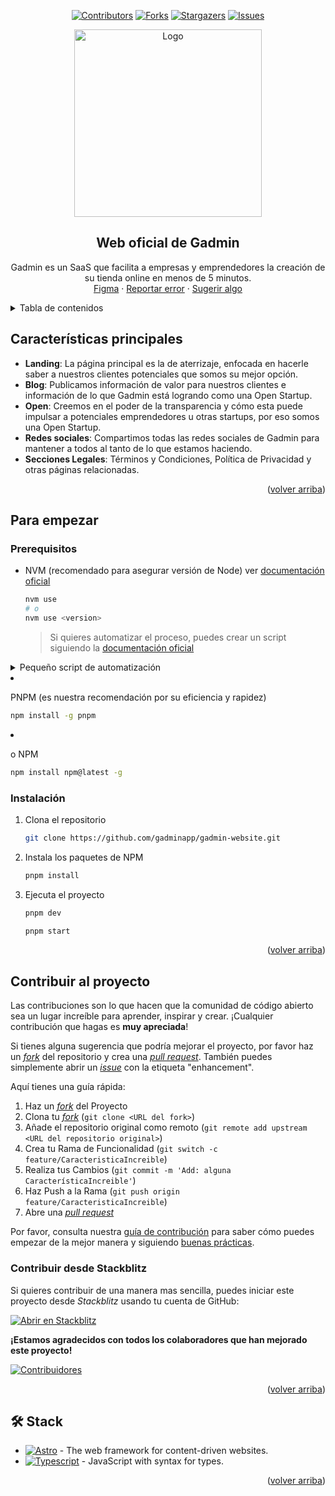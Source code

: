 <a name="readme-top"></a>

<div align="center">

[![Contributors][contributors-shield]][contributors-url]
[![Forks][forks-shield]][forks-url]
[![Stargazers][stars-shield]][stars-url]
[![Issues][issues-shield]][issues-url]

<a href="https://github.com/gadminapp/gadmin-website">
  <img width="300px" src="https://gadmin.app/_image?href=%2F_astro%2Flogo-bg.DNXzcPEK.png&w=350&h=350&f=webp" alt="Logo" width="800" />
</a>

## Web oficial de Gadmin

Gadmin es un SaaS que facilita a empresas y emprendedores la creación de su tienda online en menos de 5 minutos.\
[Figma](https://www.figma.com/file/JlsnAPGeCbc1bcXauYnFiB/Gadmin-UI-Kit?type=design&node-id=245%3A3354&mode=design&t=RqoR7tgXNBKKxaHe-1) · [Reportar error](https://github.com/gadminapp/gadmin-website/issues) · [Sugerir algo](https://github.com/gadminapp/gadmin-website/issues)

</div>

<details>
<summary>Tabla de contenidos</summary>

- [Web oficial de Gadmin](#web-oficial-de-gadmin)
- [Características principales](#características-principales)
- [Para empezar](#para-empezar)
  - [Prerequisitos](#prerequisitos)
  - [Instalación](#instalación)
- [Contribuir al proyecto](#contribuir-al-proyecto)
  - [Contribuir desde Stackblitz](#contribuir-desde-stackblitz)
- [🛠️ Stack](#️-stack)

</details>

## Características principales

- **Landing**: La página principal es la de aterrizaje, enfocada en hacerle saber a nuestros clientes potenciales que somos su mejor opción.
- **Blog**: Publicamos información de valor para nuestros clientes e información de lo que Gadmin está logrando como una Open Startup.
- **Open**: Creemos en el poder de la transparencia y cómo esta puede impulsar a potenciales emprendedores u otras startups, por eso somos una Open Startup.
- **Redes sociales**: Compartimos todas las redes sociales de Gadmin para mantener a todos al tanto de lo que estamos haciendo.
- **Secciones Legales**: Términos y Condiciones, Política de Privacidad y otras páginas relacionadas.

<p align="right">(<a href="#readme-top">volver arriba</a>)</p>

## Para empezar

### Prerequisitos

- NVM (recomendado para asegurar versión de Node) ver [documentación oficial](https://github.com/nvm-sh/nvm?tab=readme-ov-file#installing-and-updating)

  ```sh
  nvm use
  # o
  nvm use <version>
  ```

  > Si quieres automatizar el proceso, puedes crear un script siguiendo la [documentación oficial](https://github.com/nvm-sh/nvm?tab=readme-ov-file#calling-nvm-use-automatically-in-a-directory-with-a-nvmrc-file)

<details>
	<summary>Pequeño script de automatización</summary>
	
- For Linux/MacOS:
	```sh
	# .bashrc | .zshrc | cualquier archivo de configuración
	# pequeño script para cambiar de version al entrar al directorio
	cd() {
  builtin cd "$@"
		if [[ -f .nvmrc ]]; then
			nvm use > /dev/null
			# Si quieres que te diga la versión
			nvm use
		fi
	}
	```

- For Windows:

  ```powershell
  # $PROFILE
  function Change-Node-Version {
  	param($path)
  	& Set-Location $path
  	$pwd = pwd
  	if ( Test-Path "$pwd\\.nvmrc" ) {
  		$version = Get-Content .nvmrc
  		nvm use $version
  	}
  }
  New-Alias -Name cd -Value Change-Node-Version -Force -Option AllScope
  ```

  </details>

- PNPM (es nuestra recomendación por su eficiencia y rapidez)

  ```sh
  npm install -g pnpm
  ```

- o NPM

  ```sh
  npm install npm@latest -g
  ```

### Instalación

1. Clona el repositorio

   ```sh
   git clone https://github.com/gadminapp/gadmin-website.git
   ```

2. Instala los paquetes de NPM

   ```sh
   pnpm install
   ```

3. Ejecuta el proyecto

   ```sh
   pnpm dev
   ```

   ```sh
   pnpm start
   ```

<p align="right">(<a href="#readme-top">volver arriba</a>)</p>

## Contribuir al proyecto

Las contribuciones son lo que hacen que la comunidad de código abierto sea un lugar increíble para aprender, inspirar y crear. ¡Cualquier contribución que hagas es **muy apreciada**!

Si tienes alguna sugerencia que podría mejorar el proyecto, por favor haz un [_fork_](https://github.com/gadminapp/gadmin-website/fork) del repositorio y crea una [_pull request_](https://github.com/gadminapp/gadmin-website/pulls). También puedes simplemente abrir un [_issue_](https://github.com/gadminapp/gadmin-website/issues) con la etiqueta "enhancement".

Aquí tienes una guía rápida:

1. Haz un [_fork_](https://github.com/gadminapp/gadmin-website/fork) del Proyecto
2. Clona tu [_fork_](https://github.com/gadminapp/gadmin-website/fork) (`git clone <URL del fork>`)
3. Añade el repositorio original como remoto (`git remote add upstream <URL del repositorio original>`)
4. Crea tu Rama de Funcionalidad (`git switch -c feature/CaracteristicaIncreible`)
5. Realiza tus Cambios (`git commit -m 'Add: alguna CaracterísticaIncreible'`)
6. Haz Push a la Rama (`git push origin feature/CaracteristicaIncreible`)
7. Abre una [_pull request_](https://github.com/gadminapp/gadmin-website/pulls)

Por favor, consulta nuestra [guía de contribución](https://github.com/gadminapp/gadmin-website/blob/main/CONTRIBUTING.md) para saber cómo puedes empezar de la mejor manera y siguiendo [buenas prácticas](https://github.com/gadminapp/gadmin-website/blob/main/CONTRIBUTING.md#buenas-prácticas-).

### Contribuir desde Stackblitz

Si quieres contribuir de una manera mas sencilla, puedes iniciar este proyecto desde _Stackblitz_ usando tu cuenta de GitHub:

[![Abrir en Stackblitz](https://developer.stackblitz.com/img/open_in_stackblitz.svg)](https://stackblitz.com/github/gadminapp/gadmin-website)

**¡Estamos agradecidos con todos los colaboradores que han mejorado este proyecto!**

[![Contribuidores](https://contrib.rocks/image?repo=gadminapp/gadmin-website)](https://github.com/gadminapp/gadmin-website/graphs/contributors)

<p align="right">(<a href="#readme-top">volver arriba</a>)</p>

## 🛠️ Stack

- [![Astro][astro-badge]][astro-url] - The web framework for content-driven websites.
- [![Typescript][typescript-badge]][typescript-url] - JavaScript with syntax for types.

<p align="right">(<a href="#readme-top">volver arriba</a>)</p>

[astro-url]: https://astro.build/
[typescript-url]: https://www.typescriptlang.org/
[astro-badge]: https://img.shields.io/badge/Astro-fff?style=for-the-badge&logo=astro&logoColor=bd303a&color=352563
[typescript-badge]: https://img.shields.io/badge/Typescript-007ACC?style=for-the-badge&logo=typescript&logoColor=white&color=blue
[contributors-shield]: https://img.shields.io/github/contributors/gadminapp/gadmin-website.svg?style=for-the-badge
[contributors-url]: https://github.com/gadminapp/gadmin-website/graphs/contributors
[forks-shield]: https://img.shields.io/github/forks/gadminapp/gadmin-website.svg?style=for-the-badge
[forks-url]: https://github.com/gadminapp/gadmin-website/network/members
[stars-shield]: https://img.shields.io/github/stars/gadminapp/gadmin-website.svg?style=for-the-badge
[stars-url]: https://github.com/gadminapp/gadmin-website/stargazers
[issues-shield]: https://img.shields.io/github/issues/gadminapp/gadmin-website.svg?style=for-the-badge
[issues-url]: https://github.com/gadminapp/gadmin-website/issues
